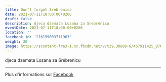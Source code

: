 ```yaml
---
title: Don't forget Srebrenica
date: 2021-07-11T18:00:00+0200
draft: false
description: djeca dzemata Lozana za Srebrenicu
eventDate: 2021-07-11T18:00:00+0200
location: ''
facebook_id: '216159003711963'
weight: 30
image: https://scontent-fra3-1.xx.fbcdn.net/v/t39.30808-6/467911425_8702124949883247_8451066247417132989_n.jpg?_nc_cat=103&ccb=1-7&_nc_sid=9e60e4&_nc_ohc=pL2SBleV-OYQ7kNvwFgnAbi&_nc_oc=Adnd-0mpmDW-gCchpVHwI0AzuQJ1AaGoUYpW_i6bSezMnMWZ_i3ssoBxC-vs4yYtJOc&_nc_zt=23&_nc_ht=scontent-fra3-1.xx&edm=ABTKTjYEAAAA&_nc_gid=S4fa6V4iC58FI8AfZ5C9Cw&oh=00_AfI1J4fohqMNZbV_Q6vuRMZ3p2JcNPMvR9BGlcS4fY6p3Q&oe=68332FD9
---
```


djeca dzemata Lozana za Srebrenicu

---

Plus d'informations sur [Facebook](https://facebook.com/events/216159003711963)